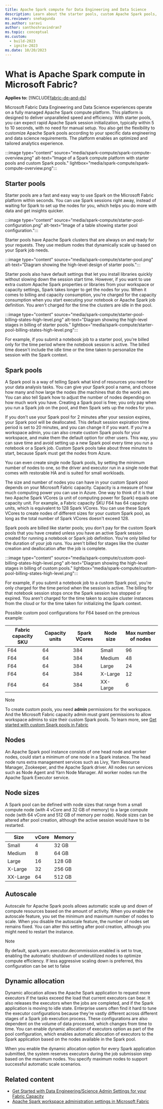 ```yaml
---
title: Apache Spark compute for Data Engineering and Data Science
description: Learn about the starter pools, custom Apache Spark pools, and pool configurations for data Engineering and Science experiences in Fabric.
ms.reviewer: snehagunda
ms.author: saravi
author: santhoshravindran7
ms.topic: conceptual
ms.custom:
  - build-2023
  - ignite-2023
ms.date: 10/20/2023
---
```

# What is Apache Spark compute in Microsoft Fabric?

**Applies to:** [!INCLUDE[fabric-de-and-ds](includes/fabric-de-ds.md)]

Microsoft Fabric Data Engineering and Data Science experiences operate on a fully managed Apache Spark compute platform. This platform is designed to deliver unparalleled speed and efficiency. With starter pools, you can expect rapid Apache Spark session initialization, typically within 5 to 10 seconds, with no need for manual setup. You also get the flexibility to customize Apache Spark pools according to your specific data engineering and data science requirements. The platform enables an optimized and tailored analytics experience.

:::image type="content" source="media/spark-compute/spark-compute-overview.png" alt-text="Image of a Spark compute platform with starter pools and custom Spark pools." lightbox="media/spark-compute/spark-compute-overview.png":::

## Starter pools

Starter pools are a fast and easy way to use Spark on the Microsoft Fabric platform within seconds. You can use Spark sessions right away, instead of waiting for Spark to set up the nodes for you, which helps you do more with data and get insights quicker.

:::image type="content" source="media/spark-compute/starter-pool-configuration.png" alt-text="Image of a table showing starter pool configuration.":::

Starter pools have Apache Spark clusters that are always on and ready for your requests. They use medium nodes that dynamically scale up based on your Spark job needs.

:::image type="content" source="media/spark-compute/starter-pool.png" alt-text="Diagram showing the high-level design of starter pools.":::

Starter pools also have default settings that let you install libraries quickly without slowing down the session start time. However, if you want to use extra custom Apache Spark properties or libraries from your workspace or capacity settings, Spark takes longer to get the nodes for you. When it comes to billing and capacity consumption, you're charged for the capacity consumption when you start executing your notebook or Apache Spark job definition. You aren't charged for the time the clusters are idle in the pool.

:::image type="content" source="media/spark-compute/starter-pool-billing-states-high-level.png" alt-text="Diagram showing the high-level stages in billing of starter pools." lightbox="media/spark-compute/starter-pool-billing-states-high-level.png":::

For example, if you submit a notebook job to a starter pool, you're billed only for the time period where the notebook session is active. The billed time doesn't include the idle time or the time taken to personalize the session with the Spark context.

## Spark pools

A Spark pool is a way of telling Spark what kind of resources you need for your data analysis tasks. You can give your Spark pool a name, and choose how many and how large the nodes (the machines that do the work) are. You can also tell Spark how to adjust the number of nodes depending on how much work you have. Creating a Spark pool is free; you only pay when you run a Spark job on the pool, and then Spark sets up the nodes for you.

If you don't use your Spark pool for 2 minutes after your session expires, your Spark pool will be deallocated. This default session expiration time period is set to 20 minutes, and you can change it if you want. If you're a workspace admin, you can also create custom Spark pools for your workspace, and make them the default option for other users. This way, you can save time and avoid setting up a new Spark pool every time you run a notebook or a Spark job. Custom Spark pools take about three minutes to start, because Spark must get the nodes from Azure.

You can even create single node Spark pools, by setting the minimum number of nodes to one, so the driver and executor run in a single node that comes with restorable HA and is suited for small workloads.

The size and number of nodes you can have in your custom Spark pool depends on your Microsoft Fabric capacity. Capacity is a measure of how much computing power you can use in Azure. One way to think of it is that two Apache Spark VCores (a unit of computing power for Spark) equals one capacity unit. For example, a Fabric capacity SKU F64 has 64 capacity units, which is equivalent to 128 Spark VCores. You can use these Spark VCores to create nodes of different sizes for your custom Spark pool, as long as the total number of Spark VCores doesn't exceed 128.

Spark pools are billed like starter pools; you don't pay for the custom Spark pools that you have created unless you have an active Spark session created for running a notebook or Spark job definition. You're only billed for the duration of your job runs. You aren't billed for stages like the cluster creation and deallocation after the job is complete.

:::image type="content" source="media/spark-compute/custom-pool-billing-states-high-level.png" alt-text="Diagram showing the high-level stages in billing of custom pools." lightbox="media/spark-compute/custom-pool-billing-states-high-level.png":::

For example, if you submit a notebook job to a custom Spark pool, you're only charged for the time period when the session is active. The billing for that notebook session stops once the Spark session has stopped or expired. You aren't charged for the time taken to acquire cluster instances from the cloud or for the time taken for initializing the Spark context.

Possible custom pool configurations for F64 based on the previous example:

| Fabric capacity SKU | Capacity units | Spark VCores | Node size | Max number of nodes |
|--|--|--|--|--|
| F64 | 64 | 384 | Small | 96 |
| F64 | 64 | 384 | Medium | 48 |
| F64 | 64 | 384 | Large | 24 |
| F64 | 64 | 384 | X-Large | 12 |
| F64 | 64 | 384 | XX-Large | 6 |

> [!NOTE]
> To create custom pools, you need **admin** permissions for the workspace. And the Microsoft Fabric capacity admin must grant permissions to allow workspace admins to size their custom Spark pools. To learn more, see [Get started with custom Spark pools in Fabric](create-custom-spark-pools.md)

## Nodes

An Apache Spark pool instance consists of one head node and worker nodes, could start a minimum of one node in a Spark instance. The head node runs extra management services such as Livy, Yarn Resource Manager, Zookeeper, and the Apache Spark driver. All nodes run services such as Node Agent and Yarn Node Manager. All worker nodes run the Apache Spark Executor service.

## Node sizes

A Spark pool can be defined with node sizes that range from a small compute node (with 4 vCore and 32 GB of memory) to a large compute node (with 64 vCore and 512 GB of memory per node). Node sizes can be altered after pool creation, although the active session would have to be restarted.

| Size | vCore | Memory |
|--|--|--|
| Small | 4 | 32 GB |
| Medium | 8 | 64 GB |
| Large | 16 | 128 GB |
| X-Large | 32 | 256 GB |
| XX-Large | 64 | 512 GB |

## Autoscale

Autoscale for Apache Spark pools allows automatic scale up and down of compute resources based on the amount of activity. When you enable the autoscale feature, you set the minimum and maximum number of nodes to scale. When you disable the autoscale feature, the number of nodes set remains fixed. You can alter this setting after pool creation, although you might need to restart the instance.

> [!NOTE]
>  By default, spark.yarn.executor.decommission.enabled is set to true, enabling the automatic shutdown of underutilized nodes to optimize compute efficiency. If less aggressive scaling down is preferred, this configuration can be set to false

## Dynamic allocation

Dynamic allocation allows the Apache Spark application to request more executors if the tasks exceed the load that current executors can bear. It also releases the executors when the jobs are completed, and if the Spark application is moving to idle state. Enterprise users often find it hard to tune the executor configurations because they're vastly different across different stages of a Spark job execution process. These configurations are also dependent on the volume of data processed, which changes from time to time. You can enable dynamic allocation of executors option as part of the pool configuration, which enables automatic allocation of executors to the Spark application based on the nodes available in the Spark pool.

When you enable the dynamic allocation option for every Spark application submitted, the system reserves executors during the job submission step based on the maximum nodes. You specify maximum nodes to support successful automatic scale scenarios.

## Related content

* [Get Started with Data Engineering/Science Admin Settings for your Fabric Capacity](capacity-settings-overview.md)
* [Apache Spark workspace administration settings in Microsoft Fabric](workspace-admin-settings.md)
